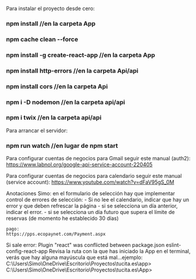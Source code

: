 Para instalar el proyecto desde cero:
### npm install //en la carpeta App
### npm cache clean --force
### npm install -g create-react-app //en la carpeta App


### npm install http-errors //en la carpeta Api/api
### npm install cors //en la carpeta Api

### npm i -D nodemon //en la carpeta api/api

### npm i twix //en la carpeta api/api


Para arrancar el servidor:
### npm run watch //en lugar de npm start

Para configurar cuentas de negocios para Gmail seguir este manual (auth2):
https://www.labnol.org/google-api-service-account-220405

Para configurar cuentas de negocios para calendario seguir este manual (service account):
https://www.youtube.com/watch?v=dFaV95gS_0M


Anotaciones Simo:
en el formulario de selección hay que implementar control de errores de selección:
    - Si no lee el calendario, indicar que hay un error y que deben refrescar la página
    - si se selecciona un día anterior, indicar el error.
    - si se selecciona un día futuro que supera el límite de reservas (de momento he establecido 30 días)


    pago:
    https://pps.ecopaynet.com/Payment.aspx


Si sale error: Plugin "react" was conflicted between package.json eslint-config-react-app
Revisa la ruta con la que has iniciado la App en el terminal, verás que hay alguna mayúscula que está mal...ejemplo:
C:\Users\Simo\OneDrive\Escritorio\Proyectos\tucita.es\app>
C:\Users\Simo\OneDrive\Escritorio\Proyectos\tucita.es\App>
